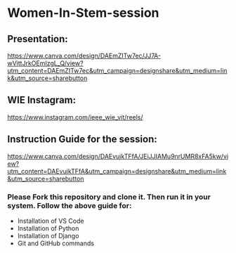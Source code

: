 # Women-In-Stem-session

## Presentation: 
https://www.canva.com/design/DAEmZITw7ec/JJ7A-wVittJrkOEmIzgL_Q/view?utm_content=DAEmZITw7ec&utm_campaign=designshare&utm_medium=link&utm_source=sharebutton

## WIE Instagram: 
https://www.instagram.com/ieee_wie_vit/reels/

## Instruction Guide for the session: 
https://www.canva.com/design/DAEvujkTFfA/JEiJJIAMu9nrUMR8xFA5kw/view?utm_content=DAEvujkTFfA&utm_campaign=designshare&utm_medium=link&utm_source=sharebutton

### Please Fork this repository and clone it. Then run it in your system. Follow the above guide for:
- Installation of VS Code
- Installation of Python
- Installation of Django
- Git and GitHub commands
